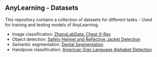 ## AnyLearning - Datasets

This repository contains a collection of datasets for different tasks - Used for training and testing models of AnyLearning.

- Image classification: [ZhangLabData: Chest X-Ray](zhanglabdata_chest_xray/)
- Object detection: [Safety Helmet and Reflective Jacket Detection](helmet_jacket/)
- Semantic segmentation: [Dental Segmentation](dental_segment/)
- Handpose classification: [American Sign Language Alphabet Detection](american_sign_language_alphabet/)
